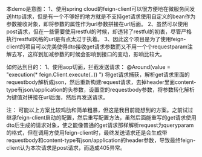 本demo是意图：
1、使用spring cloud的feign-client可以很方便地在微服务间发送http请求，但是有一个不够好的地方就是不支持get请求使用自定义的bean作为参数接收对象，即将参数的属性作为url参数拼接在url后面。
2、虽然可以使用post请求，但在一些需要使用restful的时候，却违背了restful的初衷，尽管严格执行restful风格的url是有点太过于执着。
3、因此这个项目是为了使用feign-client的项目可以完美使得dto接收get请求参数而又不用一个个requestparam注解去写，这样到加减参数的时候会影响到接口的变动，影响比较大。


如何达到目的：
1、使用aop切面，拦截发送请求：
@Around(value = "execution(* feign.Client.execute(..)) ")
将get请求捕获，解析get请求里面的requestbody解析成json，然后重新构建request请求，去掉header里面content-type有json/application的头参数，设置空的requestbody参数，将参数转化解析为键值对拼接在url后面，然后再发送请求。


注：
可能以上方案比较鸡肋和简单粗暴，但这是我目前能想到的方案。之前试过继承feign-client启动的配置，然后重写配置方法，虽然后面能重写的get请求使用dto后生成的请求对象，使之能像普通的get请求那样解析request为queryparam的格式，但在调用方使用feign-client时，最终发送请求还是会生成带requestbody和content-type有json/application的header参数，导致最终feign-client认为本次请求是post请求，而造成405异常。
